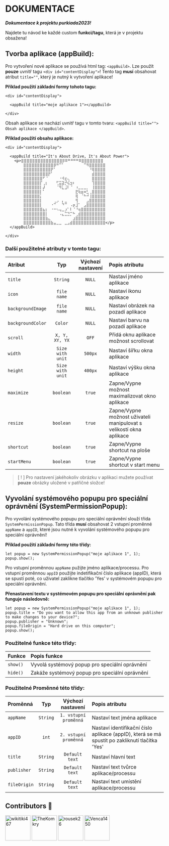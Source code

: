 # DOKUMENTACE
***Dokumentace k projektu purkiada2023!***

Najdete tu návod ke každé custom **funkci/tagu**, která je v projektu obsažena!
    
## Tvorba aplikace (appBuild):
Pro vytvoření nové aplikace se používá html tag: `<appBuild>`. Lze použít **pouze** uvnitř tagu `<div id="contentDisplay">`!
Tento tag **musí** obsahovat atribut `title=""`, který je nutný k vytvoření aplikace!

**Příklad použití základní formy tohoto tagu:**
```
<div id="contentDisplay">

  <appBuild title="moje aplikace 1"></appBuild>
  
</div>
```
Obsah aplikace se nachází uvnitř tagu v tomto tvaru: `<appBuild title=""> Obsah aplikace </appBuild>`.

**Příklad použití obsahu aplikace:**
```
<div id="contentDisplay">

  <appBuild title="It's About Drive, It's About Power">
    <p>⣿⣿⣿⣿⣿⣿⣿⣿⣿⣿⣿⣿⣿⣿⣿⡿⠿⠛⠛⠛⠛⠿⣿⣿⣿⣿⣿⣿⣿⣿
        ⣿⣿⣿⣿⣿⣿⣿⣿⣿⣿⣿⡿⠛⠉⠁⠀⠀⠀⠀⠀⠀⠀⠉⠻⣿⣿⣿⣿⣿⣿
        ⣿⣿⣿⣿⣿⣿⣿⣿⣿⣿⡟⠁⠀⠀⠀⠀⠀⠀⠀⠀⠀⠀⠀⠀⠘⢿⣿⣿⣿⣿
        ⣿⣿⣿⣿⣿⣿⣿⣿⣿⡟⠁⠀⠀⠀⠀⠀⠀⠀⠀⠀⠀⠀⠀⠀⠀⣾⣿⣿⣿⣿
        ⣿⣿⣿⣿⣿⣿⣿⠋⠈⠀⠀⠀⠀⠐⠺⣖⢄⠀⠀⠀⠀⠀⠀⠀⠀⣿⣿⣿⣿⣿
        ⣿⣿⣿⣿⣿⣿⡏⢀⡆⠀⠀⠀⢋⣭⣽⡚⢮⣲⠆⠀⠀⠀⠀⠀⠀⢹⣿⣿⣿⣿
        ⣿⣿⣿⣿⣿⣿⡇⡼⠀⠀⠀⠀⠈⠻⣅⣨⠇⠈⠀⠰⣀⣀⣀⡀⠀⢸⣿⣿⣿⣿
        ⣿⣿⣿⣿⣿⣿⡇⠁⠀⠀⠀⠀⠀⠀⠀⠀⠀⠀⠀⣟⢷⣶⠶⣃⢀⣿⣿⣿⣿⣿
        ⣿⣿⣿⣿⣿⣿⡅⠀⠀⠀⠀⠀⠀⠀⠀⠀⠀⠀⠀⢿⠀⠈⠓⠚⢸⣿⣿⣿⣿⣿
        ⣿⣿⣿⣿⣿⣿⡇⠀⠀⠀⠀⢀⡠⠀⡄⣀⠀⠀⠀⢻⠀⠀⠀⣠⣿⣿⣿⣿⣿⣿
        ⣿⣿⣿⣿⣿⣿⡇⠀⠀⠀⠐⠉⠀⠀⠙⠉⠀⠠⡶⣸⠁⠀⣠⣿⣿⣿⣿⣿⣿⣿
        ⣿⣿⣿⣿⣿⣿⣿⣦⡆⠀⠐⠒⠢⢤⣀⡰⠁⠇⠈⠘⢶⣿⣿⣿⣿⣿⣿⣿⣿⣿
        ⣿⣿⣿⣿⣿⣿⣿⣿⡇⠀⠀⠀⠀⠠⣄⣉⣙⡉⠓⢀⣾⣿⣿⣿⣿⣿⣿⣿⣿⣿
        ⣿⣿⣿⣿⣿⣿⣿⣿⣷⣄⠀⠀⠀⠀⠀⠀⠀⠀⣰⣿⣿⣿⣿⣿⣿⣿⣿⣿⣿⣿
        ⣿⣿⣿⣿⣿⣿⣿⣿⣿⣿⣷⣤⣀⣀⠀⣀⣠⣾⣿⣿⣿⣿⣿⣿⣿⣿⣿⣿⣿⣿</p>
  </appBuild>
  
</div>
```

### Další použitelné atributy v tomto tagu:
| Atribut                   |      Typ        |Výchozí nastavení| Popis atributu                                                     |
| :------------------------ | :-------------: | :-------------: | :----------------------------------------------------------------- |
| `title`                   |    `String`     |     `NULL`      | Nastaví jméno aplikace                                             |
| `icon`                    |   `file name`   |     `NULL`      | Nastaví ikonu aplikace                                             |
| `backgroundImage`         |   `file name`   |     `NULL`      | Nastaví obrázek na pozadí aplikace                                 |
| `backgroundColor`         |    `Color`      |     `NULL`      | Nastaví barvu na pozadí aplikace                                   |
| `scroll`                  |  `X, Y, XY, YX` |      `OFF`      | Přidá oknu aplikace možnost scrollovat                             |
| `width`                   | `Size with unit`|    `500px`      | Nastaví šířku okna aplikace                                        |
| `height`                  | `Size with unit`|    `400px`      | Nastaví výšku okna aplikace                                        |
| `maximize`                |    `boolean`    |     `true`      | Zapne/Vypne možnost maximalizovat okno aplikace                    |
| `resize`                  |    `boolean`    |     `true`      | Zapne/Vypne možnost uživateli manipulovat s velikostí okna aplikace|
| `shortcut`                |    `boolean`    |     `true`      | Zapne/Vypne shortcut na ploše                                      |
| `startMenu`               |    `boolean`    |     `true`      | Zapne/Vypne shortcut v start menu                                  |

> [ ! ] Pro nastavení jakéhokoliv obrázku v aplikaci mužete používat **pouze** obrázky uložené v patřičné složce!

## Vyvolání systémového popupu pro speciální oprávnění (SystemPermissionPopup):
Pro vyvolání systémového popupu pro speciální oprávnění slouží třída `SystemPermissionPopup`.
Tato třída **musí** obsahovat 2 vstupní proměnné `appName` a `appID`, které jsou nutné k vyvolání systémového popupu pro speciální oprávnění!

**Příklad použití základní formy této třídy:**
```
let popup = new SystemPermissionPopup("moje aplikace 1", 1);
popup.show();
```
Pro vstupní proměnnou `appName` pužijte jméno aplikace/processu.
Pro vstupní proměnnou `appID` použijte indetifikační číslo aplikace (appID), která se spustí poté, co uživatel zaklikne tlačítko 'Yes' v systémovém popupu pro speciální oprávnění.

**Přenastavení textu v systémovém popupu pro speciální oprávnění pak funguje následovně:**
```
let popup = new SystemPermissionPopup("moje aplikace 1", 1);
popup.title = "Do you want to allow this app from an unknown publisher to make changes to your device?";
popup.publisher = "Unknown";
popup.fileOrigin = "Hard drive on this computer";
popup.show();
```

### Použitelné funkce této třídy:
| Funkce                    | Popis funkce                                                       |
| :------------------------ | :----------------------------------------------------------------- |
| `show()`                  | Vyvolá systémový popup pro speciální oprávnění                     |
| `hide()`                  | Zakáže systémový popup pro speciální oprávnění                     |


### Použitelné Proměnné této třídy:
| Proměnná                  |      Typ        |  Výchozí nastavení  | Popis atributu                                                     |
| :------------------------ | :-------------: | :-----------------: | :----------------------------------------------------------------- |
| `appName`                 |    `String`     |`1. vstupní proměnná`| Nastaví text jména aplikace                                        |
| `appID`                   |     `int`       |`2. vstupní proměnná`| Nastaví identifikační číslo aplikace (appID), která se má spustit po zakliknutí tlačítka 'Yes'                                            |
| `title`                   |    `String`     |   `Default text`    | Nastaví hlavní text                                                |
| `publisher`               |    `String`     |   `Default text`    | Nastaví text tvůrce aplikace/processu                              |
| `fileOrigin`              |    `String`     |   `Default text`    | Nastaví text umístění aplikace/processu                            |


## Contributors 🙏

[<img alt="wikitiki467" src="https://avatars.githubusercontent.com/u/48698941?v=4" width="80">](https://github.com/wikitiki467)
[<img alt="TheKomkry" src="https://avatars.githubusercontent.com/u/78811061?v=4" width="80">](https://github.com/TheKomkry)
[<img alt="rousek26" src="https://avatars.githubusercontent.com/u/119334621?v=4" width="80">](https://github.com/rousek26)
[<img alt="Venca1450" src="https://avatars.githubusercontent.com/u/119332065?v=4" width="80">](https://github.com/Venca1450)
